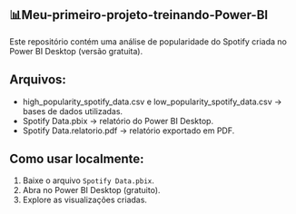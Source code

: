 ## 📊Meu-primeiro-projeto-treinando-Power-BI
Este repositório contém uma análise de popularidade do Spotify criada no Power BI Desktop (versão gratuita).  

## Arquivos:
- high_popularity_spotify_data.csv e low_popularity_spotify_data.csv → bases de dados utilizadas.  
- Spotify Data.pbix → relatório do Power BI Desktop.  
- Spotify Data.relatorio.pdf → relatório exportado em PDF.  

## Como usar localmente:
1. Baixe o arquivo `Spotify Data.pbix`.  
2. Abra no Power BI Desktop (gratuito).  
3. Explore as visualizações criadas.
